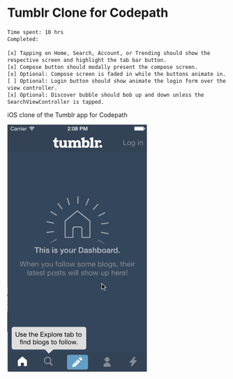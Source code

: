 Tumblr Clone for Codepath
=============

```
Time spent: 10 hrs
Completed:

[x] Tapping on Home, Search, Account, or Trending should show the respective screen and highlight the tab bar button.
[x] Compose button should modally present the compose screen.
[x] Optional: Compose screen is faded in while the buttons animate in.
[ ] Optional: Login button should show animate the login form over the view controller.
[x] Optional: Discover bubble should bob up and down unless the SearchViewController is tapped.
```


iOS clone of the Tumblr app for Codepath

![Tumblr gif](/gif.gif?raw=true "Tumblr Gif")
